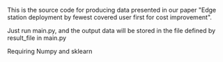 This is the source code for producing data presented in our paper "Edge station deployment by fewest covered user first for cost improvement".

Just run main.py, and the output data will be stored in the file defined by result_file in main.py

Requiring Numpy and sklearn
